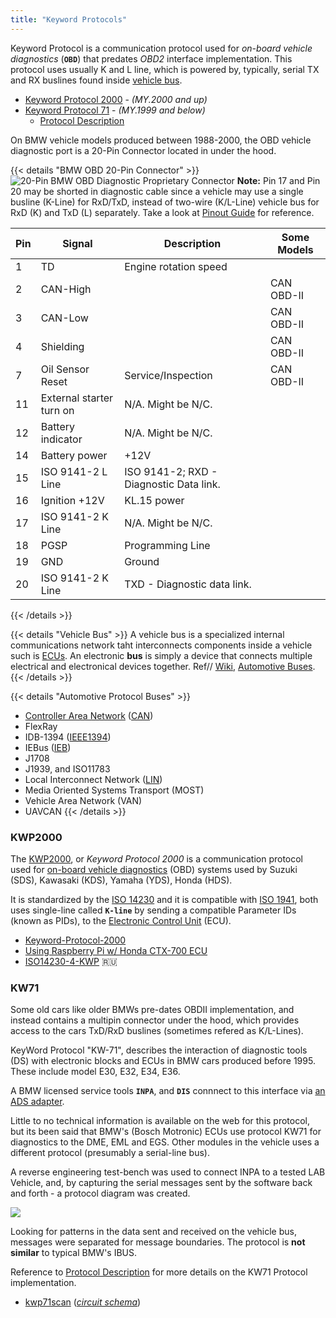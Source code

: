 ```yaml
---
title: "Keyword Protocols"
---
```


Keyword Protocol is a communication protocol used for *on-board vehicle diagnostics* (**`OBD`**) that predates *OBD2* interface implementation. This protocol uses usually K and L line, which is powered by, typically, serial TX and RX buslines found inside [vehicle bus](https://en.wikipedia.org/wiki/Vehicle_bus).

* [Keyword Protocol 2000](#kwp2000) - *(MY.2000 and up)*
* [Keyword Protocol 71](#kw71) - *(MY.1999 and below)*
  - [Protocol Description](/kw71-protocol-description)

On BMW vehicle models produced between 1988-2000, the OBD vehicle diagnostic port is a 20-Pin Connector located in under the hood.

{{< details "BMW OBD 20-Pin Connector" >}}
![20-Pin BMW OBD Diagnostic Proprietary Connector](https://connector.pinoutguide.com/diagram/car_obd_20p.gif)
**Note:** Pin 17 and Pin 20 may be shorted in diagnostic cable since a vehicle may use a single busline (K-Line) for RxD/TxD, instead of two-wire (K/L-Line) vehicle bus for RxD (K) and TxD (L) separately. Take a look at [Pinout Guide](https://pinoutguide.com/CarElectronics/car_diag_pinout.shtml) for reference.

| Pin | Signal                           | Description                             | Some Models           |
|-----|----------------------------------|-----------------------------------------|-----------------------|
| 1   | TD                               | Engine rotation speed                   |                       |
| 2   | CAN-High                         |                                         | CAN OBD-II |
| 3   | CAN-Low                          |                                         | CAN OBD-II |
| 4   | Shielding                        |                                         | CAN OBD-II |
| 7   | Oil Sensor Reset | Service/Inspection                                       | CAN OBD-II |
| 11  | External starter turn on         | N/A. Might be N/C.                      |                       |
| 12  | Battery indicator                | N/A. Might be N/C.                      |                       |
| 14  | Battery power                    | +12V                                    |                       |
| 15  | ISO 9141-2 L Line                | ISO 9141-2; RXD - Diagnostic Data link. |                       |
| 16  | Ignition +12V                    | KL.15 power                             |                       |
| 17  | ISO 9141-2 K Line                | N/A. Might be N/C.                      |                       |
| 18  | PGSP                             | Programming Line                        |                       |
| 19  | GND                              | Ground                                  |                       |
| 20  | ISO 9141-2 K Line                | TXD - Diagnostic data link.             |                       |
{{< /details >}}

{{< details "Vehicle Bus" >}}
A vehicle bus is a specialized internal communications network taht interconnects components inside a vehicle such is [ECUs](/ecu-foundations). An electronic **bus** is simply a device that connects multiple electrical and electronical devices together. Ref//  [Wiki](https://en.wikipedia.org/wiki/Vehicle_bus), [Automotive Buses](http://www.interfacebus.com/Design_Connector_Automotive.html).
{{< /details >}}

{{< details "Automotive Protocol Buses" >}}
* [Controller Area Network](https://en.wikipedia.org/wiki/CAN_bus) ([CAN](/canfd-specifications))
* FlexRay
* IDB-1394 ([IEEE1394](https://en.wikipedia.org/wiki/IEEE_1394#IDB-1394))
* IEBus ([IEB](https://en.wikipedia.org/wiki/IEBus))
* J1708
* J1939, and ISO11783
* Local Interconnect Network ([LIN](https://en.wikipedia.org/wiki/Local_Interconnect_Network))
* Media Oriented Systems Transport (MOST)
* Vehicle Area Network (VAN)
* UAVCAN
{{< /details >}}

### KWP2000

The [KWP2000](https://en.wikipedia.org/wiki/Keyword_Protocol_2000), or *Keyword Protocol 2000* is a communication protocol used for [on-board vehicle diagnostics](https://en.wikipedia.org/wiki/On-board_diagnostics) (OBD) systems used by Suzuki (SDS), Kawasaki (KDS), Yamaha (YDS), Honda (HDS).

It is standardized by the [ISO 14230](https://www.iso.org/obp/ui/#iso:std:iso:14230:-1:ed-2:v1:en) and it is compatible with [ISO 1941](https://www.iso.org/obp/ui/#iso:std:iso:9141:-2:ed-1:v1:en), both uses single-line called **`K-line`** by sending a compatible Parameter IDs (known as PIDs), to the [Electronic Control Unit](/ecu-foundations) (ECU).

* [Keyword-Protocol-2000](https://github.com/aster94/Keyword-Protocol-2000)
* [Using Raspberry Pi w/ Honda CTX-700 ECU](https://gonzos.net/projects/ctx-obd/)
* [ISO14230-4-KWP](https://github.com/martinhol221/ISO14230-4-KWP) 🇷🇺

### KW71

Some old cars like older BMWs pre-dates OBDII implementation, and instead contains a multipin connector under the hood, which provides access to the cars TxD/RxD buslines (sometimes refered as K/L-Lines).

KeyWord Protocol "KW-71", describes the interaction of diagnostic tools (DS) with electronic blocks and ECUs in BMW cars produced before 1995. These include model E30, E32, E34, E36.

A BMW licensed service tools **`INPA`**, and **`DIS`** connnect to this interface via [an ADS adapter](https://deviltux.thedev.id/posts/o/20220219-bmw-tiny-ads-interface.html).

Little to no technical information is available on the web for this protocol, but its been said that BMW's (Bosch Motronic) ECUs use protocol KW71 for diagnostics to the DME, EML and EGS. Other modules in the vehicle uses a different protocol (presumably a serial-line bus).

A reverse engineering test-bench was used to connect INPA to a tested LAB Vehicle, and, by capturing the serial messages sent by the software back and forth - a protocol diagram was created.

![](http://www.km5tz.com/images/850i/KW71diagram.jpg)

Looking for patterns in the data sent and received on the vehicle bus, messages were separated for message boundaries. The protocol is **not similar** to typical BMW's IBUS.

Reference to [Protocol Description](/kw71-protocol-description) for more details on the KW71 Protocol implementation.

* [kwp71scan](https://github.com/kaihara/kwp71scan) (*[circuit schema](https://github.com/kaihara/kwp71scan/wiki)*)
